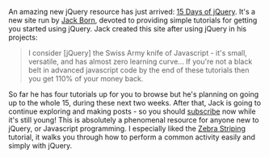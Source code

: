 An amazing new jQuery resource has just arrived: [15 Days of
jQuery](http://15daysofjquery.com/). It's a new site run by [Jack
Born](http://www.jackborn.com/), devoted to providing simple tutorials
for getting you started using jQuery. Jack created this site after using
jQuery in his projects:

> I consider [jQuery] the Swiss Army knife of Javascript - it's small,
> versatile, and has almost zero learning curve... If you're not a black
> belt in advanced javascript code by the end of these tutorials then
> you get 110% of your money back.

So far he has four tutorials up for you to browse but he's planning on
going up to the whole 15, during these next two weeks. After that, Jack
is going to continue exploring and making posts - so you should
[subscribe](http://15daysofjquery.com/feed/) now while it's still young!
This is absolutely a phenomenal resource for anyone new to jQuery, or
Javascript programming. I especially liked the [Zebra
Striping](http://15daysofjquery.com/examples/zebra/index.html) tutorial,
it walks you through how to perform a common activity easily and simply
with jQuery.
